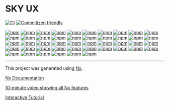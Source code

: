 # SKY UX

[![CI](https://github.com/blackbaud/skyux/actions/workflows/ci.yml/badge.svg?branch=main&event=push)](https://github.com/blackbaud/skyux/actions/workflows/ci.yml) [![Commitizen friendly](https://img.shields.io/badge/commitizen-friendly-brightgreen.svg)](http://commitizen.github.io/cz-cli/)

[![npm](https://img.shields.io/npm/v/@skyux/a11y/latest?label=@skyux/a11y)](https://www.npmjs.com/package/@skyux/a11y) [![npm](https://img.shields.io/npm/v/@skyux/action-bars/latest?label=@skyux/action-bars)](https://www.npmjs.com/package/@skyux/action-bars) [![npm](https://img.shields.io/npm/v/@skyux/ag-grid/latest?label=@skyux/ag-grid)](https://www.npmjs.com/package/@skyux/ag-grid) [![npm](https://img.shields.io/npm/v/@skyux/angular-tree-component/latest?label=@skyux/angular-tree-component)](https://www.npmjs.com/package/@skyux/angular-tree-component) [![npm](https://img.shields.io/npm/v/@skyux/animations/latest?label=@skyux/animations)](https://www.npmjs.com/package/@skyux/animations) [![npm](https://img.shields.io/npm/v/@skyux/assets/latest?label=@skyux/assets)](https://www.npmjs.com/package/@skyux/assets) [![npm](https://img.shields.io/npm/v/@skyux/autonumeric/latest?label=@skyux/autonumeric)](https://www.npmjs.com/package/@skyux/autonumeric) [![npm](https://img.shields.io/npm/v/@skyux/avatar/latest?label=@skyux/avatar)](https://www.npmjs.com/package/@skyux/avatar) [![npm](https://img.shields.io/npm/v/@skyux/colorpicker/latest?label=@skyux/colorpicker)](https://www.npmjs.com/package/@skyux/colorpicker) [![npm](https://img.shields.io/npm/v/@skyux/config/latest?label=@skyux/config)](https://www.npmjs.com/package/@skyux/config) [![npm](https://img.shields.io/npm/v/@skyux/core/latest?label=@skyux/core)](https://www.npmjs.com/package/@skyux/core) [![npm](https://img.shields.io/npm/v/@skyux/data-manager/latest?label=@skyux/data-manager)](https://www.npmjs.com/package/@skyux/data-manager) [![npm](https://img.shields.io/npm/v/@skyux/datetime/latest?label=@skyux/datetime)](https://www.npmjs.com/package/@skyux/datetime) [![npm](https://img.shields.io/npm/v/@skyux/errors/latest?label=@skyux/errors)](https://www.npmjs.com/package/@skyux/errors) [![npm](https://img.shields.io/npm/v/@skyux/flyout/latest?label=@skyux/flyout)](https://www.npmjs.com/package/@skyux/flyout) [![npm](https://img.shields.io/npm/v/@skyux/forms/latest?label=@skyux/forms)](https://www.npmjs.com/package/@skyux/forms) [![npm](https://img.shields.io/npm/v/@skyux/grids/latest?label=@skyux/grids)](https://www.npmjs.com/package/@skyux/grids) [![npm](https://img.shields.io/npm/v/@skyux/i18n/latest?label=@skyux/i18n)](https://www.npmjs.com/package/@skyux/i18n) [![npm](https://img.shields.io/npm/v/@skyux/indicators/latest?label=@skyux/indicators)](https://www.npmjs.com/package/@skyux/indicators) [![npm](https://img.shields.io/npm/v/@skyux/inline-form/latest?label=@skyux/inline-form)](https://www.npmjs.com/package/@skyux/inline-form) [![npm](https://img.shields.io/npm/v/@skyux/layout/latest?label=@skyux/layout)](https://www.npmjs.com/package/@skyux/layout) [![npm](https://img.shields.io/npm/v/@skyux/list-builder/latest?label=@skyux/list-builder)](https://www.npmjs.com/package/@skyux/list-builder) [![npm](https://img.shields.io/npm/v/@skyux/list-builder-common/latest?label=@skyux/list-builder-common)](https://www.npmjs.com/package/@skyux/list-builder-common) [![npm](https://img.shields.io/npm/v/@skyux/list-builder-view-checklist/latest?label=@skyux/list-builder-view-checklist)](https://www.npmjs.com/package/@skyux/list-builder-view-checklist) [![npm](https://img.shields.io/npm/v/@skyux/list-builder-view-grids/latest?label=@skyux/list-builder-view-grids)](https://www.npmjs.com/package/@skyux/list-builder-view-grids) [![npm](https://img.shields.io/npm/v/@skyux/lists/latest?label=@skyux/lists)](https://www.npmjs.com/package/@skyux/lists) [![npm](https://img.shields.io/npm/v/@skyux/lookup/latest?label=@skyux/lookup)](https://www.npmjs.com/package/@skyux/lookup) [![npm](https://img.shields.io/npm/v/@skyux/modals/latest?label=@skyux/modals)](https://www.npmjs.com/package/@skyux/modals) [![npm](https://img.shields.io/npm/v/@skyux/navbar/latest?label=@skyux/navbar)](https://www.npmjs.com/package/@skyux/navbar) [![npm](https://img.shields.io/npm/v/@skyux/omnibar-interop/latest?label=@skyux/omnibar-interop)](https://www.npmjs.com/package/@skyux/omnibar-interop) [![npm](https://img.shields.io/npm/v/@skyux/pages/latest?label=@skyux/pages)](https://www.npmjs.com/package/@skyux/pages) [![npm](https://img.shields.io/npm/v/@skyux/phone-field/latest?label=@skyux/phone-field)](https://www.npmjs.com/package/@skyux/phone-field) [![npm](https://img.shields.io/npm/v/@skyux/popovers/latest?label=@skyux/popovers)](https://www.npmjs.com/package/@skyux/popovers) [![npm](https://img.shields.io/npm/v/@skyux/progress-indicator/latest?label=@skyux/progress-indicator)](https://www.npmjs.com/package/@skyux/progress-indicator) [![npm](https://img.shields.io/npm/v/@skyux/router/latest?label=@skyux/router)](https://www.npmjs.com/package/@skyux/router) [![npm](https://img.shields.io/npm/v/@skyux/select-field/latest?label=@skyux/select-field)](https://www.npmjs.com/package/@skyux/select-field) [![npm](https://img.shields.io/npm/v/@skyux/split-view/latest?label=@skyux/split-view)](https://www.npmjs.com/package/@skyux/split-view) [![npm](https://img.shields.io/npm/v/@skyux/tabs/latest?label=@skyux/tabs)](https://www.npmjs.com/package/@skyux/tabs) [![npm](https://img.shields.io/npm/v/@skyux/text-editor/latest?label=@skyux/text-editor)](https://www.npmjs.com/package/@skyux/text-editor) [![npm](https://img.shields.io/npm/v/@skyux/theme/latest?label=@skyux/theme)](https://www.npmjs.com/package/@skyux/theme) [![npm](https://img.shields.io/npm/v/@skyux/tiles/latest?label=@skyux/tiles)](https://www.npmjs.com/package/@skyux/tiles) [![npm](https://img.shields.io/npm/v/@skyux/toast/latest?label=@skyux/toast)](https://www.npmjs.com/package/@skyux/toast) [![npm](https://img.shields.io/npm/v/@skyux/validation/latest?label=@skyux/validation)](https://www.npmjs.com/package/@skyux/validation) [![npm](https://img.shields.io/npm/v/@skyux/packages/latest?label=@skyux/packages)](https://www.npmjs.com/package/@skyux/packages) [![npm](https://img.shields.io/npm/v/@skyux-sdk/prettier-schematics/latest?label=@skyux-sdk/prettier-schematics)](https://www.npmjs.com/package/@skyux-sdk/prettier-schematics) [![npm](https://img.shields.io/npm/v/@skyux-sdk/testing/latest?label=@skyux-sdk/testing)](https://www.npmjs.com/package/@skyux-sdk/testing)

---

This project was generated using [Nx](https://nx.dev).

[Nx Documentation](https://nx.dev/angular)

[10-minute video showing all Nx features](https://nx.dev/getting-started/intro)

[Interactive Tutorial](https://nx.dev/tutorial/01-create-application)
